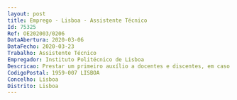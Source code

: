 ```yaml
--- 
layout: post
title: Emprego - Lisboa - Assistente Técnico
Id: 75325
Ref: OE202003/0206
DataAbertura: 2020-03-06
DataFecho: 2020-03-23
Trabalho: Assistente Técnico
Empregador: Instituto Politécnico de Lisboa
Descricao: Prestar um primeiro auxílio a docentes e discentes, em caso de lesão decorrente da prática de dança Prestar um primeiro socorro em caso de acidente ou doença Análise anatomofuncional e pré  diagnóstico de perturbações posturais decorrentes da prática da dança, pela observação de exames de imagem, estudo da fisiologia articular durante a execução das aulas de Técnicas  de Dança Diagnóstico diferencial de afecções músculo  esqueléticas Tratamento por terapia manual Encaminhamento para especialidade médica Prescrição de exercícios para recuperação da fisiologia articular, no seu movimento específico a cada técnica de dança Auxílio teórico prático aos professores e alunos, através de palestras e seminários Apoio e acompanhamento hospitalar Apoio aos órgãos de gestão na resolução de assuntos referentes a seguradoras e outros assuntos ligados à área da saúde  Coordenação do Gabinete de Massoterapia da ESD.
CodigoPostal: 1959-007 LISBOA
Concelho: Lisboa
Distrito: Lisboa
--- 
```

